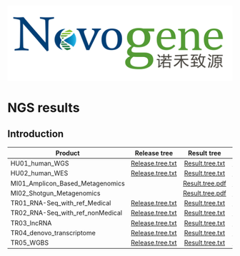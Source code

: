 ![logo](https://github.com/zanmer/NGS-data/blob/master/novogene-logo.png)

# NGS results

## Introduction

Product | Release tree | Result tree | Release Demo link
---|:--:|:--:|:--
HU01_human_WGS | [Release.tree.txt](https://github.com/novogene-europe/ngs_demo_releases/blob/master/HU01_human_WGS/Release.tree.txt) | [Result.tree.txt](https://github.com/novogene-europe/ngs_demo_releases/blob/master/HU01_human_WGS/Result.tree.txt) | [HU01_human_WGS_Release_demo.zip](https://hweu-ld.oss-eu-west-1.aliyuncs.com/demo/20190829165531/HU01_human_WGS_Release_demo.zip)
HU02_human_WES | [Release.tree.txt](https://github.com/novogene-europe/ngs_demo_releases/blob/master/HU02_human_WES/Release.tree.txt) | [Result.tree.txt](https://github.com/novogene-europe/ngs_demo_releases/blob/master/HU02_human_WES/Result.tree.txt) | [HU02_human_WES_Release_demo.zip](https://hweu-ld.oss-eu-west-1.aliyuncs.com/demo/20190829165533/HU02_human_WES_Release_demo.zip)
MI01_Amplicon_Based_Metagenomics |  | [Result.tree.pdf](https://github.com/novogene-europe/ngs_demo_releases/blob/master/MI01_Amplicon_Based_Metagenomics/Result.tree.pdf) | [MI01_Amplicon_Based_Metagenomics_Release_demo.zip](https://hweu-ld.oss-eu-west-1.aliyuncs.com/demo/20190829165533/MI01_Amplicon_Based_Metagenomics_Release_demo.zip)
MI02_Shotgun_Metagenomics |  | [Result.tree.pdf](https://github.com/novogene-europe/ngs_demo_releases/blob/master/MI02_Shotgun_Metagenomics/Result.tree.pdf) | [MI02_Shotgun_Metagenomics_Release_demo.zip](https://hweu-ld.oss-eu-west-1.aliyuncs.com/demo/20190829165535/MI02_Shotgun_Metagenomics_Release_demo.zip)
TR01_RNA-Seq_with_ref_Medical | [Release.tree.txt](https://github.com/novogene-europe/ngs_demo_releases/blob/master/TR01_RNA-Seq_with_ref_Medical/Release.tree.txt) | [Result.tree.txt](https://github.com/novogene-europe/ngs_demo_releases/blob/master/TR01_RNA-Seq_with_ref_Medical/Result.tree.txt) | [TR01_RNA-Seq_with_ref_Medical_Release_demo.zip](https://hweu-ld.oss-eu-west-1.aliyuncs.com/demo/20190829165537/TR01_RNA-Seq_with_ref_Medical_Release_demo.zip)
TR02_RNA-Seq_with_ref_nonMedical | [Release.tree.txt](https://github.com/novogene-europe/ngs_demo_releases/blob/master/TR02_RNA-Seq_with_ref_nonMedical/Release.tree.txt) | [Result.tree.txt](https://github.com/novogene-europe/ngs_demo_releases/blob/master/TR02_RNA-Seq_with_ref_nonMedical/Result.tree.txt) | [TR02_RNA-Seq_with_ref_nonMedical_Release_demo.zip](https://hweu-ld.oss-eu-west-1.aliyuncs.com/demo/20190829165538/TR02_RNA-Seq_with_ref_nonMedical_Release_demo.zip)
TR03_lncRNA | [Release.tree.txt](https://github.com/novogene-europe/ngs_demo_releases/blob/master/TR03_lncRNA/Release.tree.txt) | [Result.tree.txt](https://github.com/novogene-europe/ngs_demo_releases/blob/master/TR03_lncRNA/Result.tree.txt) | [TR03_lncRNA_Release_demo.zip](https://hweu-ld.oss-eu-west-1.aliyuncs.com/demo/20190829165539/TR03_lncRNA_Release_demo.zip)
TR04_denovo_transcriptome | [Release.tree.txt](https://github.com/novogene-europe/ngs_demo_releases/blob/master/TR04_denovo_transcriptome/Release.tree.txt) | [Result.tree.txt](https://github.com/novogene-europe/ngs_demo_releases/blob/master/TR04_denovo_transcriptome/Result.tree.txt) | [TR04_denovo_transcriptome_Release_demo.zip](https://hweu-ld.oss-eu-west-1.aliyuncs.com/demo/20190829165540/TR04_denovo_transcriptome_Release_demo.zip)
TR05_WGBS | [Release.tree.txt](https://github.com/novogene-europe/ngs_demo_releases/blob/master/TR05_WGBS/Release.tree.txt) | [Result.tree.txt](https://github.com/novogene-europe/ngs_demo_releases/blob/master/TR05_WGBS/Result.tree.txt) | [TR05_WGBS_Release_demo.zip](https://hweu-ld.oss-eu-west-1.aliyuncs.com/demo/20190829165544/TR05_WGBS_Release_demo.zip)



